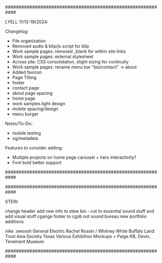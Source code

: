 

############################################################

LYELL 11/13-19/2024:

Changelog:

- File organization
- Removed audio & blip/js script for blip
- Work sample pages: removed _blank for within site links
- Work sample pages: external stylesheet
- Across site: CSS consolidation, slight sizing for continuity
- Work sample pages: rename menu bar "bio/contact" -> about
- Added favicon
- Page Titling
- footer
- contact page
- about page spacing
- home page
- work samples light design
- mobile spacing/design
- menu burger

Notes/To-Do:

- mobile testing
- og/metadata

Features to consider adding:

- Multiple projects on home page carousel + hero interactivity?
- Font bold better support

############################################################



############################################################

STEW:

change header
add new info to stew bio - cut to essential sound stuff and add visual stuff
cgange footer to cgsb not sound bureau
new portfolio additions

nike .swoosh
General Electric
Rachel Rossin / Whitney
White Buffalo Land Trust
Asia Society Texas
Various Exhibition Mockups = Paige KB, Devin, 
Tenement Museum

############################################################